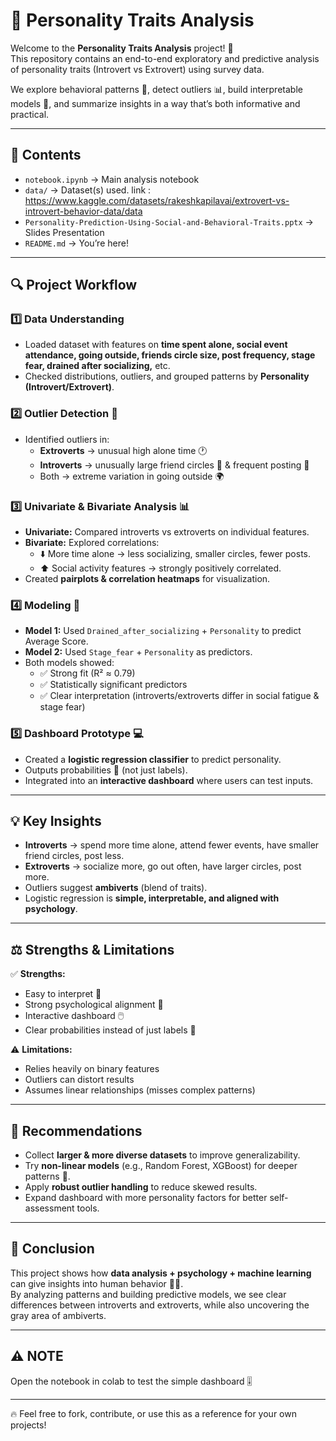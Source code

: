 # 🧠 Personality Traits Analysis

Welcome to the **Personality Traits Analysis** project! 🚀  
This repository contains an end-to-end exploratory and predictive analysis of personality traits (Introvert vs Extrovert) using survey data.

We explore behavioral patterns 🧩, detect outliers 📊, build interpretable models 🤖, and summarize insights in a way that’s both informative and practical.

---

## 📂 Contents

- `notebook.ipynb` → Main analysis notebook  
- `data/` → Dataset(s) used. link : https://www.kaggle.com/datasets/rakeshkapilavai/extrovert-vs-introvert-behavior-data/data
- `Personality-Prediction-Using-Social-and-Behavioral-Traits.pptx` → Slides Presentation
- `README.md` → You’re here!  

---

## 🔍 Project Workflow

### 1️⃣ Data Understanding
- Loaded dataset with features on **time spent alone, social event attendance, going outside, friends circle size, post frequency, stage fear, drained after socializing,** etc.  
- Checked distributions, outliers, and grouped patterns by **Personality (Introvert/Extrovert)**.  

### 2️⃣ Outlier Detection 🚨
- Identified outliers in:  
  - **Extroverts** → unusual high alone time 🕐  
  - **Introverts** → unusually large friend circles 👥 & frequent posting 📱  
  - Both → extreme variation in going outside 🌍  

### 3️⃣ Univariate & Bivariate Analysis 📊
- **Univariate:** Compared introverts vs extroverts on individual features.  
- **Bivariate:** Explored correlations:  
  - ⬇️ More time alone → less socializing, smaller circles, fewer posts.  
  - ⬆️ Social activity features → strongly positively correlated.  
- Created **pairplots & correlation heatmaps** for visualization.  

### 4️⃣ Modeling 🤖
- **Model 1:** Used `Drained_after_socializing` + `Personality` to predict Average Score.  
- **Model 2:** Used `Stage_fear` + `Personality` as predictors.  
- Both models showed:  
  - ✅ Strong fit (R² ≈ 0.79)  
  - ✅ Statistically significant predictors  
  - ✅ Clear interpretation (introverts/extroverts differ in social fatigue & stage fear)  

### 5️⃣ Dashboard Prototype 💻
- Created a **logistic regression classifier** to predict personality.  
- Outputs probabilities 🎯 (not just labels).  
- Integrated into an **interactive dashboard** where users can test inputs.  

---

## 💡 Key Insights

- **Introverts** → spend more time alone, attend fewer events, have smaller friend circles, post less.  
- **Extroverts** → socialize more, go out often, have larger circles, post more.  
- Outliers suggest **ambiverts** (blend of traits).  
- Logistic regression is **simple, interpretable, and aligned with psychology**.  

---

## ⚖️ Strengths & Limitations

✅ **Strengths:**  
- Easy to interpret 📖  
- Strong psychological alignment 🧩  
- Interactive dashboard 🖱️  
- Clear probabilities instead of just labels 🎯  

⚠️ **Limitations:**  
- Relies heavily on binary features  
- Outliers can distort results  
- Assumes linear relationships (misses complex patterns)  

---

## 📝 Recommendations

- Collect **larger & more diverse datasets** to improve generalizability.  
- Try **non-linear models** (e.g., Random Forest, XGBoost) for deeper patterns 🌲.  
- Apply **robust outlier handling** to reduce skewed results.  
- Expand dashboard with more personality factors for better self-assessment tools.  

---

## 📌 Conclusion

This project shows how **data analysis + psychology + machine learning** can give insights into human behavior 🧠✨.  
By analyzing patterns and building predictive models, we see clear differences between introverts and extroverts, while also uncovering the gray area of ambiverts.  

---

## ⚠️ NOTE

Open the notebook in colab to test the simple dashboard 🎚️

---

🔥 Feel free to fork, contribute, or use this as a reference for your own projects!
